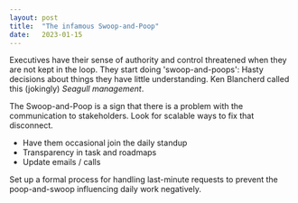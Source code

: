 ```yaml
---
layout: post
title:  "The infamous Swoop-and-Poop"
date:   2023-01-15
---
```


Executives have their sense of authority and control threatened when they are not kept in the loop. They start doing 'swoop-and-poops': Hasty decisions about things they have little understanding. Ken Blancherd called this (jokingly) _Seagull management_.

The Swoop-and-Poop is a sign that there is a problem with the communication to stakeholders. Look for scalable ways to fix that disconnect.
- Have them occasional join the daily standup
- Transparency in task and roadmaps
- Update emails / calls

Set up a formal process for handling last-minute requests to prevent the poop-and-swoop influencing daily work negatively.
 


 